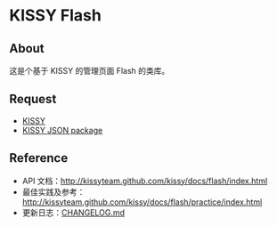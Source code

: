   KISSY  Flash
=================

  About
--------
这是个基于 KISSY 的管理页面 Flash 的类库。

  Request
----------
 * [KISSY](https://github.com/kissyteam/kissy)
 * [KISSY JSON package](https://github.com/kissyteam/kissy/tree/master/build/json)


  Reference
------------
 * API 文档：<http://kissyteam.github.com/kissy/docs/flash/index.html>
 * 最佳实践及参考：<http://kissyteam.github.com/kissy/docs/flash/practice/index.html>
 * 更新日志：[CHANGELOG.md](CHANGELOG.md)



